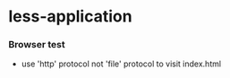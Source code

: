 # less-application

### Browser test

- use 'http' protocol not 'file' protocol to visit index.html

